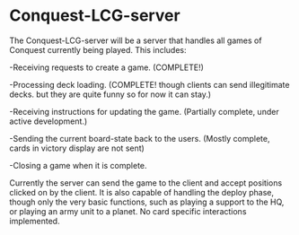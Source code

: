# Conquest-LCG-server
The Conquest-LCG-server will be a server that handles all games of Conquest currently being played. This includes:

  -Receiving requests to create a game. (COMPLETE!)

  -Processing deck loading. (COMPLETE! though clients can send illegitimate decks. but they are quite funny so for now it can stay.)
  
  -Receiving instructions for updating the game. (Partially complete, under active development.)
  
  -Sending the current board-state back to the users. (Mostly complete, cards in victory display are not sent)
  
  -Closing a game when it is complete.

Currently the server can send the game to the client and accept positions clicked on by the client. It is also capable of handling the deploy phase, though only the very basic functions, such as playing a support to the HQ, or playing an army unit to a planet. No card specific interactions implemented.
